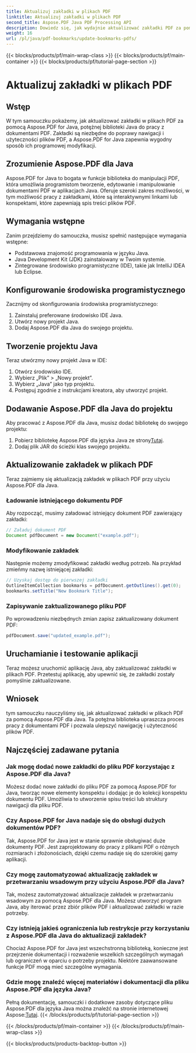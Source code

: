 ```yaml
---
title: Aktualizuj zakładki w plikach PDF
linktitle: Aktualizuj zakładki w plikach PDF
second_title: Aspose.PDF Java PDF Processing API
description: Dowiedz się, jak wydajnie aktualizować zakładki PDF za pomocą Aspose.PDF dla Java. Nasz przewodnik krok po kroku upraszcza ten proces.
weight: 16
url: /pl/java/pdf-bookmarks/update-bookmarks-pdfs/
---
```


{{< blocks/products/pf/main-wrap-class >}}
{{< blocks/products/pf/main-container >}}
{{< blocks/products/pf/tutorial-page-section >}}

# Aktualizuj zakładki w plikach PDF


## Wstęp

W tym samouczku pokażemy, jak aktualizować zakładki w plikach PDF za pomocą Aspose.PDF for Java, potężnej biblioteki Java do pracy z dokumentami PDF. Zakładki są niezbędne do poprawy nawigacji i użyteczności plików PDF, a Aspose.PDF for Java zapewnia wygodny sposób ich programowej modyfikacji.

## Zrozumienie Aspose.PDF dla Java

Aspose.PDF for Java to bogata w funkcje biblioteka do manipulacji PDF, która umożliwia programistom tworzenie, edytowanie i manipulowanie dokumentami PDF w aplikacjach Java. Oferuje szeroki zakres możliwości, w tym możliwość pracy z zakładkami, które są interaktywnymi linkami lub konspektami, które zapewniają spis treści plików PDF.

## Wymagania wstępne

Zanim przejdziemy do samouczka, musisz spełnić następujące wymagania wstępne:

- Podstawowa znajomość programowania w języku Java.
- Java Development Kit (JDK) zainstalowany w Twoim systemie.
- Zintegrowane środowisko programistyczne (IDE), takie jak IntelliJ IDEA lub Eclipse.

## Konfigurowanie środowiska programistycznego

Zacznijmy od skonfigurowania środowiska programistycznego:

1. Zainstaluj preferowane środowisko IDE Java.
2. Utwórz nowy projekt Java.
3. Dodaj Aspose.PDF dla Java do swojego projektu.

## Tworzenie projektu Java

Teraz utwórzmy nowy projekt Java w IDE:

1. Otwórz środowisko IDE.
2. Wybierz „Plik” > „Nowy projekt”.
3. Wybierz „Java” jako typ projektu.
4. Postępuj zgodnie z instrukcjami kreatora, aby utworzyć projekt.

## Dodawanie Aspose.PDF dla Java do projektu

Aby pracować z Aspose.PDF dla Java, musisz dodać bibliotekę do swojego projektu:

1.  Pobierz bibliotekę Aspose.PDF dla języka Java ze strony[Tutaj](https://releases.aspose.com/pdf/java/).
2. Dodaj plik JAR do ścieżki klas swojego projektu.

## Aktualizowanie zakładek w plikach PDF

Teraz zajmiemy się aktualizacją zakładek w plikach PDF przy użyciu Aspose.PDF dla Java.

### Ładowanie istniejącego dokumentu PDF

Aby rozpocząć, musimy załadować istniejący dokument PDF zawierający zakładki:

```java
// Załaduj dokument PDF
Document pdfDocument = new Document("example.pdf");
```

### Modyfikowanie zakładek

Następnie możemy zmodyfikować zakładki według potrzeb. Na przykład zmieńmy nazwę istniejącej zakładki:

```java
// Uzyskaj dostęp do pierwszej zakładki
OutlineItemCollection bookmarks = pdfDocument.getOutlines().get(0);
bookmarks.setTitle("New Bookmark Title");
```

### Zapisywanie zaktualizowanego pliku PDF

Po wprowadzeniu niezbędnych zmian zapisz zaktualizowany dokument PDF:

```java
pdfDocument.save("updated_example.pdf");
```

## Uruchamianie i testowanie aplikacji

Teraz możesz uruchomić aplikację Java, aby zaktualizować zakładki w plikach PDF. Przetestuj aplikację, aby upewnić się, że zakładki zostały pomyślnie zaktualizowane.

## Wniosek

tym samouczku nauczyliśmy się, jak aktualizować zakładki w plikach PDF za pomocą Aspose.PDF dla Java. Ta potężna biblioteka upraszcza proces pracy z dokumentami PDF i pozwala ulepszyć nawigację i użyteczność plików PDF.

## Najczęściej zadawane pytania

### Jak mogę dodać nowe zakładki do pliku PDF korzystając z Aspose.PDF dla Java?

Możesz dodać nowe zakładki do pliku PDF za pomocą Aspose.PDF for Java, tworząc nowe elementy konspektu i dodając je do kolekcji konspektu dokumentu PDF. Umożliwia to utworzenie spisu treści lub struktury nawigacji dla pliku PDF.

### Czy Aspose.PDF for Java nadaje się do obsługi dużych dokumentów PDF?

Tak, Aspose.PDF for Java jest w stanie sprawnie obsługiwać duże dokumenty PDF. Jest zaprojektowany do pracy z plikami PDF o różnych rozmiarach i złożonościach, dzięki czemu nadaje się do szerokiej gamy aplikacji.

### Czy mogę zautomatyzować aktualizację zakładek w przetwarzaniu wsadowym przy użyciu Aspose.PDF dla Java?

Tak, możesz zautomatyzować aktualizacje zakładek w przetwarzaniu wsadowym za pomocą Aspose.PDF dla Java. Możesz utworzyć program Java, aby iterować przez zbiór plików PDF i aktualizować zakładki w razie potrzeby.

### Czy istnieją jakieś ograniczenia lub restrykcje przy korzystaniu z Aspose.PDF dla Java do aktualizacji zakładek?

Chociaż Aspose.PDF for Java jest wszechstronną biblioteką, konieczne jest przejrzenie dokumentacji i rozważenie wszelkich szczególnych wymagań lub ograniczeń w oparciu o potrzeby projektu. Niektóre zaawansowane funkcje PDF mogą mieć szczególne wymagania.

### Gdzie mogę znaleźć więcej materiałów i dokumentacji dla pliku Aspose.PDF dla języka Java?

 Pełną dokumentację, samouczki i dodatkowe zasoby dotyczące pliku Aspose.PDF dla języka Java można znaleźć na stronie internetowej Aspose:[Tutaj](https://reference.aspose.com/pdf/java/).
{{< /blocks/products/pf/tutorial-page-section >}}

{{< /blocks/products/pf/main-container >}}
{{< /blocks/products/pf/main-wrap-class >}}

{{< blocks/products/products-backtop-button >}}
